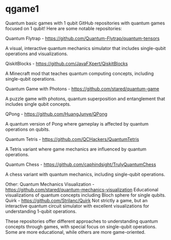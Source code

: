 # qgame1
Quantum basic games with 1 qubit
GitHub repositories with quantum games focused on 1 qubit! Here are some notable repositories:

Quantum Flytrap - https://github.com/Quantum-Flytrap/quantum-tensors

A visual, interactive quantum mechanics simulator that includes single-qubit operations and visualizations.

QiskitBlocks - https://github.com/JavaFXpert/QiskitBlocks

A Minecraft mod that teaches quantum computing concepts, including single-qubit operations.

Quantum Game with Photons - https://github.com/stared/quantum-game

A puzzle game with photons, quantum superposition and entanglement that includes single qubit concepts.

QPong - https://github.com/HuangJunye/QPong

A quantum version of Pong where gameplay is affected by quantum operations on qubits.

Quantum Tetris - https://github.com/QCHackers/QuantumTetris

A Tetris variant where game mechanics are influenced by quantum operations.

Quantum Chess - https://github.com/caphindsight/TrulyQuantumChess

A chess variant with quantum mechanics, including single-qubit operations.

Other:
Quantum Mechanics Visualization - https://github.com/stared/quantum-mechanics-visualization
Educational visualizations of quantum concepts including Bloch sphere for single qubits.
Quirk - https://github.com/Strilanc/Quirk
Not strictly a game, but an interactive quantum circuit simulator with excellent visualizations for understanding 1-qubit operations.

These repositories offer different approaches to understanding quantum concepts through games, with special focus on single-qubit operations. Some are more educational, while others are more game-oriented. 
